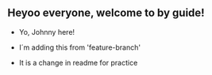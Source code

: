 ## Heyoo everyone, welcome to by guide! 

- Yo, Johnny here!

- I´m adding this from 'feature-branch'


- It is a change in readme for practice